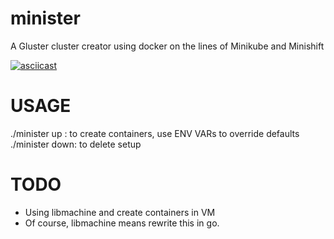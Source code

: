 # minister
A Gluster cluster creator using docker on the lines of Minikube and Minishift  

[![asciicast](https://asciinema.org/a/ZyLmr1Hj9dfqUA6y8xt98HEMI.png)](https://asciinema.org/a/ZyLmr1Hj9dfqUA6y8xt98HEMI)


# USAGE
./minister up : to create containers, use ENV VARs to override defaults  
./minister down: to delete setup


# TODO
- Using libmachine and create containers in VM
- Of course, libmachine means rewrite this in go.

